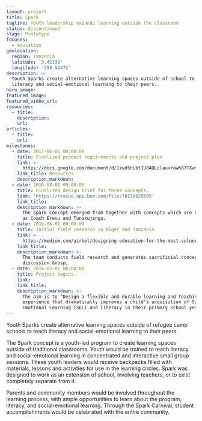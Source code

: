 ```yaml
---
layout: project
title: Spark
tagline: Youth leadership expands learning outside the classroom
status: discontinued
stage: Prototype
focuses:
  - education
geolocation:
  region: Tanzania
  latitude: '3.42139'
  longitude: '399.51472'
description: >-
  Youth Sparks create alternative learning spaces outside of school to teach
  literacy and social-emotional learning to their peers.
hero_image:
featured_image:
featured_video_url:
resources:
  - title:
    description:
    url:
articles:
  - title:
    url:
milestones:
  - date: 2017-06-01 00:00:00
    title: Finalized product requirements and project plan
    link: >-
      https://docs.google.com/document/d/1zwd5hLbtIU84QLclauvrawK87TXwGmPMPb08wPCS0s4/edit
    link_title: Resources
    description_markdown:
  - date: 2016-08-01 00:00:00
    title: Finalized design brief for three concepts.
    link: 'https://rescue.app.box.com/file/78239629505'
    link_title:
    description_markdown: >-
      The Spark Concept emerged from together with concepts which are now known
      as Coach Erevu and Tunakujenga.
  - date: 2016-06-01 00:00:00
    title: Initial field research in Niger and Tanzania.
    link: >-
      https://medium.com/airbel/designing-education-for-the-most-vulnerable-people-8d2eb753edcd
    link_title:
    description_markdown: >-
      The team conducts field research and generates sacrificial concepts for
      discussion.&nbsp;
  - date: 2016-03-01 00:00:00
    title: Project begins.
    link:
    link_title:
    description_markdown: >-
      The aim is to “Design a flexible and durable learning and teaching
      experience that dramatically improves a child’s acquisition of Social and
      Emotional Learning (SEL) and literacy in their primary school years”
---
```


Youth Sparks create alternative learning spaces outside of refugee camp schools to teach literacy and social-emotional learning to their peers.

The Spark concept is a youth-led program to create learning spaces outside of traditional classrooms. Youth would be trained to teach literacy and social-emotional learning in concentrated and interactive small group sessions. These youth leaders would receive backpacks filled with materials, lessons and activities for use in the learning circles. Spark was designed to work as an extension of school, involving teachers, or to exist completely separate from it.

Parents and community members would be involved throughout the learning process, with ample opportunities to learn about the program, literacy, and social-emotional learning. Through the Spark Carnival, student accomplishments would be celebrated with the entire community.